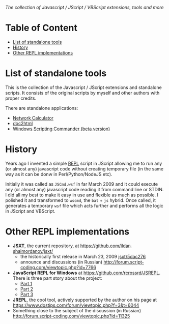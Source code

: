 _The collection of Javascript / JScript / VBScript extensions, tools and more_

<!-- md-toc-begin -->
# Table of Content
* [List of standalone tools](#list-of-standalone-tools)
* [History](#history)
* [Other REPL implementations](#other-repl-implementations)
<!-- md-toc-end -->

# List of standalone tools

This is the collection of the Javascript / JScript extensions and standalone scripts. It consists of the original scripts by myself and other authors with proper credits.

There are standalone applications:

  * [Network Calculator](https://github.com/ildar-shaimordanov/jsxt/blob/master/wiki/NetCalc.md)
  * [doc2html](https://github.com/ildar-shaimordanov/jsxt/blob/master/wiki/doc2html.md)
  * [Windows Scripting Commander (beta version)](https://github.com/ildar-shaimordanov/jsxt/blob/master/wiki/wscmd.md)

# History

Years ago I invented a simple [REPL](https://en.wikipedia.org/wiki/REPL) script in JScript allowing me to run any (or almost any) javascript code without creating temporary file (in the same way as it can be donw in Perl/Python/NodeJS etc).

Initially it was called as `JSCmd.wsf` in far March 2009 and it could execute any (or almost any) javascript code reading it from command line or STDIN. I did all my best to make it easy in use and flexible as much as possible. I polished it and transformed to `wscmd`, the `bat` + `js` hybrid. Once called, it generates a temporary `wsf` file which acts further and performs all the logic in JScript and VBScript.

# Other REPL implementations

* __JSXT__, the current repository, at https://github.com/ildar-shaimordanov/jsxt/
  - the historically first release in March 23, 2009 [jsxt/5dac276](https://github.com/ildar-shaimordanov/jsxt/commit/5dac2764f8883fe84b085f33cf9aa8c94100c005)
  - announce and discussions (in Russian) http://forum.script-coding.com/viewtopic.php?id=7766
* __JavaScript REPL for Windows__ at https://github.com/rcrossrd/JSREPL.
  There is three part story about the project:
  - [Part 1](https://sinesquare.wordpress.com/2011/08/25/javascript-repl-for-windows-part1motivation-choices-and-first-steps/)
  - [Part 2](https://sinesquare.wordpress.com/2011/08/25/javascript-repl-for-windows-part-2breakpoints-and-debug-repl/)
  - [Part 3](https://sinesquare.wordpress.com/2011/08/25/javascript-repl-for-windows-part-3dynamic-breakpoints/)
* __JREPL__, the cool tool, actively supported by the author on his page at https://www.dostips.com/forum/viewtopic.php?f=3&t=6044
* Something close to the subject of the discussion (in Russian) http://forum.script-coding.com/viewtopic.php?id=11325
